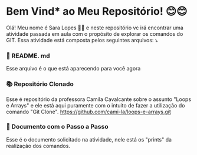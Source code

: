 ﻿# Bem Vind* ao Meu Repositório! 😊😊

Olá! Meu nome é Sara Lopes 👩‍💻 e neste repositório vc irá encontrar uma atividade passada em aula com o propósito de explorar os comandos do GIT.
Essa atividade está composta pelos seguintes arquivos: ⤵️

### 📜 README. md 

Esse arquivo é o que está aparecendo para você agora

### 📚 Repositório Clonado

Esse é repositório da professora Camila Cavalcante sobre o assunto "Loops e Arrays" e ele está aqui puramente com o intuito de fazer a utilização do comando "Git Clone".
https://github.com/cami-la/loops-e-arrays.git

### 📖 Documento com o Passo a Passo 

Esse é o documento solicitado na atividade, nele está os "prints" da realização dos comandos.


